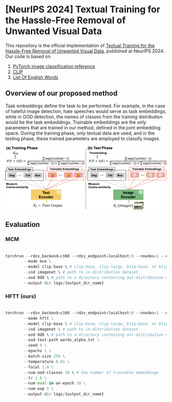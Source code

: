 # [NeurIPS 2024] Textual Training for the Hassle-Free Removal of Unwanted Visual Data

This repository is the official implementation of [Textual Training for the Hassle-Free Removal of Unwanted Visual Data](https://arxiv.org/abs/2409.00000), published at NeurIPS 2024.
Our code is based on
1. [PyTorch image classification reference](https://github.com/pytorch/vision/tree/main/references/classification)
2. [CLIP](https://github.com/openai/CLIP)
3. [List Of English Words](https://github.com/dwyl/english-words)

## Overview of our proposed method
Task embeddings define the task to be performed. For example, in the case of hateful image detection, hate speeches would serve as task embeddings, while in OOD detection, the names of classes from the training distribution would be the task embeddings. Trainable embeddings are the only parameters that are trained in our method, defined in the joint embedding space. During the training phase, only textual data are used, and in the testing phase, these trained parameters are employed to classify images.

![framework](./image/framework.png)


## Evaluation

### MCM
```python

torchrun --rdzv_backend=c10d --rdzv_endpoint=localhost:0 --nnodes=1 --nproc_per_node=1 train.py \
        --mode mcm \
        --model clip-base \ # clip-base, clip-large, blip-base, or blip-large
        --ind imagenet \ # path to in-distribution dataset
        --ood OOD \ # path to a directory containing out-distribution datasets.
        --output-dir logs/{output_dir_name}
```
### HFTT (ours)

```python

torchrun --rdzv_backend=c10d --rdzv_endpoint=localhost:0 --nnodes=1 --nproc_per_node=1 train.py\
        --mode hftt \
        --model clip-base \ # clip-base, clip-large, blip-base, or blip-large
        --ind imagenet \ # path to in-distribution dataset
        --ood OOD \ # path to a directory containing out-distribution datasets.
        --ood-text-path words_alpha.txt \
        --seed 0 \
        --epochs 1 \
        --batch-size 256 \
        --temperature 0.01 \
        --focal 1.0 \
        --num-ood-classes 10 \ # the number of trainable embeddings
        --lr 1.0 \
        --num-eval-in-an-epoch 10 \
        --num-exp 5 \
        --output-dir logs/{output_dir_name}

```
